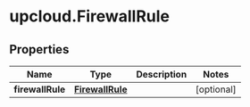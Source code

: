 # upcloud.FirewallRule

## Properties
Name | Type | Description | Notes
------------ | ------------- | ------------- | -------------
**firewallRule** | [**FirewallRule**](FirewallRule.md) |  | [optional] 


